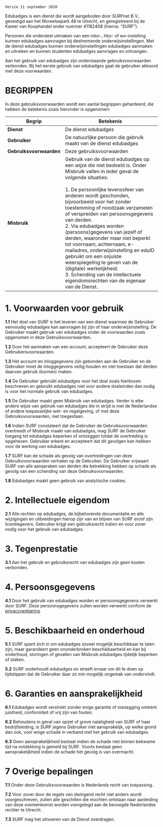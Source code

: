 `Versie 11 september 2020`

Edubadges is een dienst die wordt aangeboden door SURFnet B.V., gevestigd aan het Moreelsepark 48 te Utrecht, en geregistreerd bij de Kamer van Koophandel onder nummer 41182408 (hierna: “SURF”).

Personen die onderdeel uitmaken van een mbo-, hbo- of wo-instelling kunnen edubadges aanvragen bij deelnemende onderwijsinstellingen. Met de dienst edubadges kunnen onderwijsinstellingen edubadges aanmaken en uitreiken en kunnen studenten edubadges aanvragen en ontvangen.

Aan het gebruik van edubadges zijn onderstaande gebruiksvoorwaarden verbonden. Bij het eerste gebruik van edubadges gaat de gebruiker akkoord met deze voorwaarden.

# BEGRIPPEN
In deze gebruiksvoorwaarden wordt een aantal begrippen gehanteerd, die hebben de betekenis zoals hieronder is opgenomen:

| Begrip | Betekenis |
| ------ | --------- |
| **Dienst** | De dienst edubadges |
| **Gebruiker** | De natuurlijke persoon die gebruik maakt van de dienst edubadges |
| **Gebruiksvoorwaarden** | Deze gebruiksvoorwaarden |
| **Misbruik** | Gebruik van de dienst edubadges op een wijze die niet bedoeld is. Onder Misbruik vallen in ieder geval de volgende situaties:<br><br>1. De persoonlijke levenssfeer van anderen wordt geschonden, bijvoorbeeld voor het zonder toestemming of noodzaak verzamelen of verspreiden van persoonsgegevens van derden.<br>2. Via edubadges worden (persoons)gegevens van jezelf of derden, waaronder maar niet beperkt tot voornaam, achternaam, e-mailadres, onderwijsinstelling en eduID gebruikt om een onjuiste weerspiegeling te geven van de (digitale) werkelijkheid.<br> 3. Schending van de intellectuele eigendomsrechten van de eigenaar van de Dienst. |

# 1. Voorwaarden voor gebruik
**1.1** Het doel van SURF is het leveren van een dienst waarmee de Gebruiker eenvoudig edubadges kan aanvragen bij zijn of haar onderwijsinstelling. De Gebruiker maakt gebruik van edubadges onder de voorwaarden zoals opgenomen in deze Gebruiksvoorwaarden.

**1.2** Door het aanmaken van een account, accepteert de Gebruiker deze Gebruikersvoorwaarden.

**1.3** Het account en inloggegevens zijn gebonden aan de Gebruiker en de Gebruiker moet de inloggegevens veilig houden en niet toestaan dat derden daarvan gebruik (kunnen) maken.

**1.4** De Gebruiker gebruikt edubadges voor het doel zoals hierboven beschreven en gebruikt edubadges niet voor andere doeleinden dan nodig is voor het normale gebruik van edubadges.

**1.5** De Gebruiker maakt geen Misbruik van edubadges. Verder is elke andere wijze van gebruik van edubadges die in strijd is met de Nederlandse of andere toepasselijke wet- en regelgeving, of met deze Gebruiksvoorwaarden, niet toegestaan.

**1.6** Indien SURF constateert dat de Gebruiker de Gebruiksvoorwaarden overtreedt of Misbruik maakt van edubadges, mag SURF de Gebruiker toegang tot edubadges beperken of ontzeggen totdat de overtreding is opgeheven. Gebruiker erkent en accepteert dat dit gevolgen kan hebben voor de werking van edubadges.

**1.7** SURF kan de schade als gevolg van overtredingen van deze Gebruiksvoorwaarden verhalen op de Gebruiker. De Gebruiker vrijwaart SURF van alle aanspraken van derden die betrekking hebben op schade als gevolg van een schending van deze Gebruiksvoorwaarden.

**1.8** Edubadges maakt geen gebruik van analytische cookies.

# 2. Intellectuele eigendom
**2.1** Alle rechten op edubadges, de bijbehorende documentatie en alle wijzigingen en uitbreidingen hierop zijn van en blijven van SURF en/of zijn licentiegevers. Gebruiker krijgt een gebruiksrecht indien en voor zover nodig voor het gebruik van edubadges.

# 3. Tegenprestatie
**3.1** Aan het gebruik en gebruiksrecht van edubadges zijn geen kosten verbonden.

# 4. Persoonsgegevens
**4.1** Door het gebruik van edubadges worden er persoonsgegevens verwerkt door SURF. Deze persoonsgegevens zullen worden verwerkt conform de [privacyverklaring](https://github.com/edubadges/privacy/blob/master/surf/account-statement-nl.md).

# 5. Beschikbaarheid en onderhoud
**5.1** SURF spant zich in om edubadges zoveel mogelijk beschikbaar te laten zijn, maar garandeert geen ononderbroken beschikbaarheid en kan bij onderhoud, storingen of gevallen van Misbruik edubadges tijdelijk beperken of staken.

**5.2** SURF onderhoudt edubadges en streeft ernaar om dit te doen op tijdstippen dat de Gebruiker daar zo min mogelijk ongemak van ondervindt.

# 6. Garanties en aansprakelijkheid
**6.1** Edubadges wordt verstrekt zonder enige garantie of toezegging omtrent juistheid, conformiteit of vrij zijn van fouten.

**6.2** Behoudens in geval van opzet of grove nalatigheid van SURF of haar bedrijfsleiding, is SURF jegens Gebruiker niet aansprakelijk, op welke grond dan ook, voor enige schade in verband met het gebruik van edubadges.

**6.3** Geen aansprakelijkheid bestaat indien de schade niet binnen bekwame tijd na ontdekking is gemeld bij SURF. Voorts bestaat geen aansprakelijkheid indien de schade het gevolg is van overmacht.

# 7 Overige bepalingen
**7.1** Onder deze Gebruiksvoorwaarden is Nederlands recht van toepassing.

**7.2** Voor zover door de regels van dwingend recht niet anders wordt voorgeschreven, zullen alle geschillen die mochten ontstaan naar aanleiding van deze overeenkomst worden voorgelegd aan de bevoegde Nederlandse rechter te Utrecht.

**7.3** SURF mag het uitvoeren van de Dienst overdragen.
